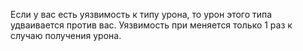 Если у вас есть уязвимость к типу урона, то урон этого типа удваивается против вас. Уязвимость при меняется только 1 раз к случаю получения урона.
